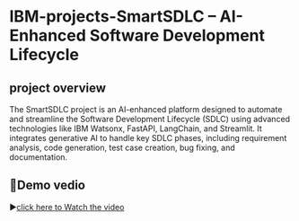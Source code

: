 # IBM-projects-SmartSDLC – AI-Enhanced Software Development Lifecycle
## project overview
The SmartSDLC project is an AI-enhanced platform designed to automate and streamline the Software Development Lifecycle (SDLC) using advanced technologies like IBM Watsonx, FastAPI, LangChain, and Streamlit. It integrates generative AI to handle key SDLC phases, including requirement analysis, code generation, test case creation, bug fixing, and documentation.

## 🎥Demo vedio
▶[click here to Watch the video](https://drive.google.com/file/d/1d-lJEOEUX1SYf4p9nbn9djnVkVntV7QX/view?usp=drivesdk)
